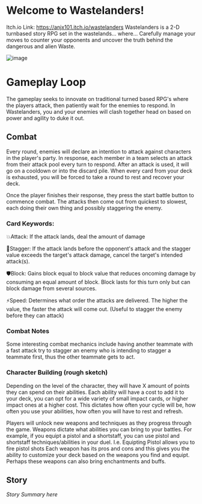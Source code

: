 # Welcome to Wastelanders!
Itch.io Link: https://anjx101.itch.io/wastelanders
Wastelanders is a 2-D turnbased story RPG set in the wastelands... where... 
Carefully manage your moves to counter your opponents and uncover the truth behind the dangerous and alien Waste.

![image](https://github.com/anjx123/Wastelanders/assets/137996848/59349ec1-d1f7-4ad6-b2ca-33b6eeeda2e3)

# Gameplay Loop
The gameplay seeks to innovate on traditional turned based RPG's where the players attack, then patiently wait for the enemies to respond. In Wastelanders, you and your enemies will clash together head on based on power and agility to duke it out.

## Combat
Every round, enemies will declare an intention to attack against characters in the player's party.
In response, each member in a team selects an attack from their attack pool every turn to respond.
After an attack is used, it will go on a cooldown or into the discard pile.
When every card from your deck is exhausted, you will be forced to take a round to rest and recover your deck.

Once the player finishes their response, they press the start battle button to commence combat.
The attacks then come out from quickest to slowest, each doing their own thing and possibly staggering the enemy.
### Card Keywords:
💥Attack: If the attack lands, deal the amount of damage

💫Stagger: If the attack lands before the opponent's attack and the stagger value exceeds the target's attack damage, cancel the target's intended attack(s). 

🛡️Block: Gains block equal to block value that reduces oncoming damage by consuming an equal amount of block. Block lasts for this turn only but can block damage from several sources.

⚡Speed: Determines what order the attacks are delivered. The higher the value, the faster the attack will come out. (Useful to stagger the enemy before they can attack)

### Combat Notes

Some interesting combat mechanics include having another teammate with a fast attack try to stagger an enemy who is intending to stagger a teammate first, thus the other teammate gets to act.

### Character Building (rough sketch)
Depending on the level of the character, they will have X amount of points they can spend on their abilities.
Each ability will have a cost to add it to your deck, you can opt for a wide variety of small impact cards, or higher impact ones at a higher cost.
This dictates how often your cycle will be, how often you use your abilities, how often you will have to rest and refresh.

Players will unlock new weapons and techniques as they progress through the game.
Weapons dictate what abilities you can bring to your battles. 
For example, if you equipt a pistol and a shortstaff, you can use pistol and shortstaff techniques/abilities in your duel. I.e. Equipting Pistol allows you to fire pistol shots
Each weapon has its pros and cons and this gives you the ability to customize your deck based on the weapons you find and equipt. 
Perhaps these weapons can also bring enchantments and buffs.

## Story
*Story Summary here*

